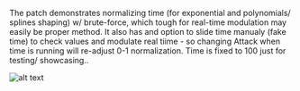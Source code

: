 The patch demonstrates normalizing time (for exponential and polynomials/ splines shaping) w/ brute-force, which tough for real-time modulation may easily be proper method.
It also has and option to slide time manualy (fake time) to check values and modulate real tiime - so changing Attack when time is running will re-adjust 0-1 normalization.
Time is fixed to 100 just for testing/ showcasing..

![alt text](http://sigsaly.xf.cz/wp-content/uploads/2025/08/Osx3d.jpg)
